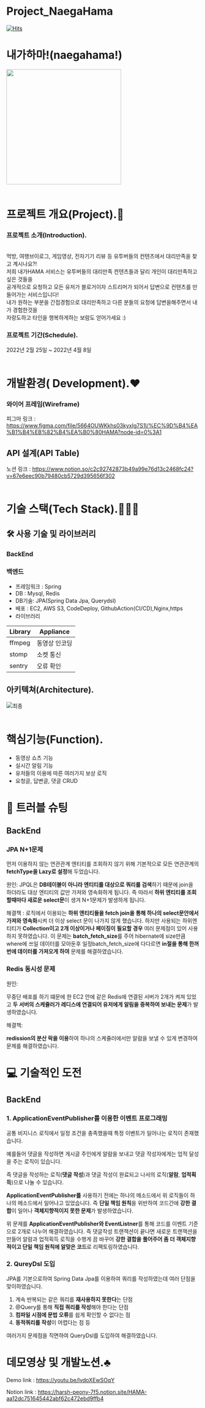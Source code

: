 # Project_NaegaHama

[![Hits](https://hits.seeyoufarm.com/api/count/incr/badge.svg?url=https%3A%2F%2Fgithub.com%2Frlaalsrl715%2Fnaegahama%2F&count_bg=%2379C83D&title_bg=%23555555&icon=&icon_color=%23E7E7E7&title=hits&edge_flat=false)](https://hits.seeyoufarm.com)

# 내가하마!(naegahama!)
<img src="https://user-images.githubusercontent.com/97504973/160697352-e59ea41b-cd20-4055-a965-027fc793e4e8.svg" height="300px" width="300px">
<br>
<br>

# 프로젝트 개요(Project).🎵

### 프로젝트 소개(Introduction).
 <br>
먹방, 여행브이로그, 게임영상, 전자기기 리뷰 등 유투버들의 컨텐츠에서 대리만족을 찾고 계시나요?!<br>
저희 내가HAMA 서비스는 유투버들의 대리만족 컨텐츠들과 달리 개인이 대리만족하고싶은 것들을<br>
공개적으로 요청하고 모든 유저가 블로거이자 스트리머가 되어서 답변으로 컨텐츠를 만들어가는 서비스입니다!<br>
내가 원하는 부분을 간접경험으로 대리만족하고 다른 분들의 요청에 답변을해주면서 내가 경험한것을<br>
자랑도하고 타인을 행복하게하는 보람도 얻어가세요 :)

### 프로젝트 기간(Schedule).

2022년 2월 25일 ~ 2022년 4월 8일
<br>
<br>

# 개발환경( Development).❤️

### 와이어 프레임(Wireframe)
피그마 링크 : https://www.figma.com/file/5664OUWKkhs03kyxIg7S1l/%EC%9D%B4%EA%B1%B4%EB%82%B4%EA%B0%80HAMA?node-id=0%3A1

## API 설계(API Table)
노션 링크 : https://www.notion.so/c2c92742873b49a99e76d13c2468fc24?v=67e6eec90b79480cb5729d395656f302
<br>
<br>

#  기술 스택(Tech Stack).🙅🏻‍♂️
## 🛠️ 사용 기술 및 라이브러리

### **BackEnd**

### 백엔드

- 프레임워크 : Spring
- DB : Mysql, Redis
- DB기술: JPA(Spring Data Jpa, Querydsl)
- 배포 : EC2, AWS S3, CodeDeploy, GithubAction(CI/CD),Nginx,https
- 라이브러리

| Library | Appliance |
| --- | --- |
| ffmpeg | 동영상 인코딩 |
| stomp | 소켓 통신 |
| sentry | 오류 확인 |

## 아키텍쳐(Architecture).
![최종](https://user-images.githubusercontent.com/97504973/160698040-8326028d-500c-441a-8f16-1469ec71d98f.png)
<br>
<br>


#  핵심기능(Function).

- 동영상 쇼츠 기능
- 실시간 알림 기능
- 유저들의 이용에 따른 여러가지 보상 로직
- 요청글, 답변글, 댓글 CRUD
  
# 🤔 트러블 슈팅

## Back**End**

### JPA N+1문제

먼저 이용하지 않는 연관관계 엔티티를 조회하지 않기 위해 기본적으로 모든 연관관계의 **fetchType을 Lazy로 설정**해 두었습니다.

원인: 
JPQL은 **DB테이블이 아니라 엔티티를 대상으로 쿼리를 검색**하기 때문에 join을 하더라도 대상 엔티티의 값만 가져와 영속화하게 됩니다. 즉 따라서 **하위 엔티티를 조회할때마다 새로운 select문**이 생겨 N+1문제가 발생하게 됩니다.

해결책 :
로직에서 이용되는 **하위 엔티티들을 fetch join을 통해 하나의 select문안에서 가져와 영속화**시켜 더 이상 select 문이 나가지 않게 했습니다.
하지만 사용되는 하위엔티티가 **Collection이고 2개 이상이거나 페이징이 필요할 경우** 여러 문제점이 있어 사용하지 못하였습니다.
이 문제는 **batch_fetch_size**를 주어 hibernate에 size만큼 where에 쓰일 데이터를 모아둔후 일정batch_fetch_size에 다다르면 **in절을 통해 한꺼번에 데이터를 가져오게 하여** 문제를 해결하였습니다.

### Redis 동시성 문제



원인:

무중단 배포를 하기 떄문에 한 EC2 안에 같은 Redis에 연결된 서버가 2개가 켜져 있었고
**두 서버의 스케쥴러가 레디스에 연결되어 유저에게 알림을 중복하여 보내는 문제**가 발생하였습니다.

해결책:

**redission의 분산 락을 이용**하여 하나의 스케쥴러에서만 알람을 보낼 수 있게 변경하여 문제를 해결하였습니다.



# 💻 기술적인 도전

## **BackEnd**

### 1. **ApplicationEventPublisher를 이용한 이벤트 프로그래밍**

공통 비지니스 로직에서 일정 조건을 충족했을때 특정 이벤트가 일어나는 로직이 존재했습니다.

예를들어 댓글을 작성하면 게시글 주인에게 알람을 보내고 댓글 작성자에게는 업적 달성을 주는 로직이 있습니다. 

즉 댓글을 작성하는 로직(**댓글 작성**)과 댓글 작성이 완료되고 나서의 로직(**알람**, **업적획득**)으로 나눌 수 있습니다.

**ApplicationEventPublisher를** 사용하기 전에는 하나의 메소드에서 위 로직들이 하나의 메소드에서 일어나고 있었습니다. 즉 **단일 책임 원칙**을 위반하여 코드간에 **강한 결합**이 일어나 **객체지향적이지 못한 문제**가 발생하였습니다.

위 문제를 **ApplicationEventPublisher와 EventListner**를 통해 코드를 이벤트 기준으로 2개로 나누어 해결하였습니다. 즉 댓글작성 트랜잭션이 끝나면 새로운 트랜잭션을 만들어 알람과 업적획득 로직을 수행게 끔 바꾸어 **강한 결합을 풀어주어 좀 더 객체지향적이고 단일 책임 원칙에 알맞은 코드**로 리팩토링하였습니다.

### 2. QureyDsl  도입

JPA를 기본으로하여 Spring Data Jpa를 이용하여 쿼리를 작성하였는데 여러 단점을 맞이하였습니다.

1. 계속 반복되는 같은 쿼리를 **재사용하지 못한다**는 단점 
2. @Query를 통해 **직접 쿼리를 작성**해야 한다는 단점 
3. **컴파일 시점에 문법 오류**를 쉽게 확인할 수 없다는 점
4. **동적쿼리를 작성**이 어렵다는 점 등 

여러가지 문제점을 직면하여 QueryDsl를 도입하여 해결하였습니다.





#  데모영상 및 개발노션.♣️

Demo link : https://youtu.be/lvdoXEwSOqY

Notion link : https://harsh-peony-7f5.notion.site/HAMA-aa12dc751645442abf62c472ebd9ffb4
